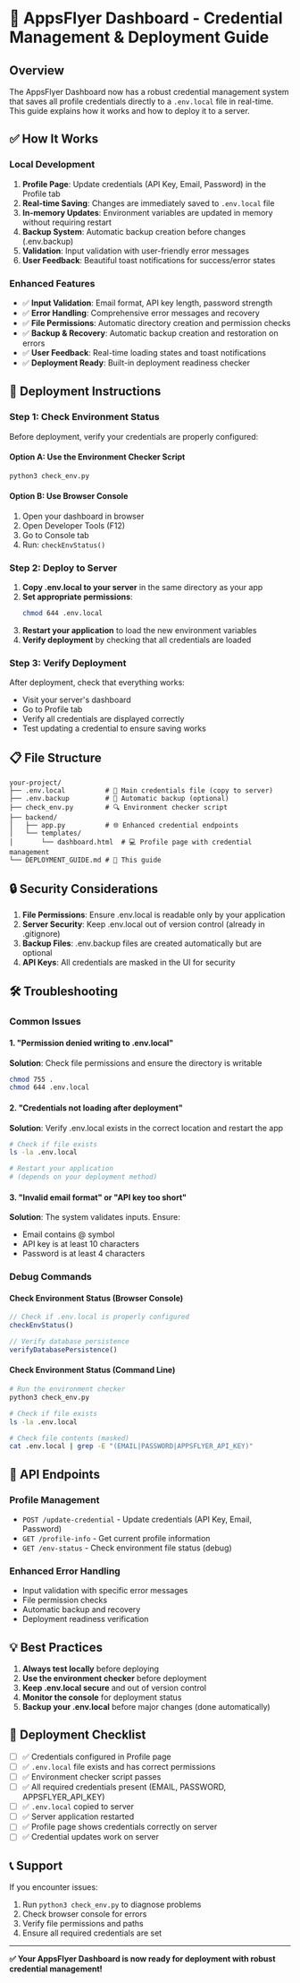 # 🚀 AppsFlyer Dashboard - Credential Management & Deployment Guide

## Overview
The AppsFlyer Dashboard now has a robust credential management system that saves all profile credentials directly to a `.env.local` file in real-time. This guide explains how it works and how to deploy it to a server.

## ✅ How It Works

### Local Development
1. **Profile Page**: Update credentials (API Key, Email, Password) in the Profile tab
2. **Real-time Saving**: Changes are immediately saved to `.env.local` file
3. **In-memory Updates**: Environment variables are updated in memory without requiring restart
4. **Backup System**: Automatic backup creation before changes (.env.backup)
5. **Validation**: Input validation with user-friendly error messages
6. **User Feedback**: Beautiful toast notifications for success/error states

### Enhanced Features
- ✅ **Input Validation**: Email format, API key length, password strength
- ✅ **Error Handling**: Comprehensive error messages and recovery
- ✅ **File Permissions**: Automatic directory creation and permission checks
- ✅ **Backup & Recovery**: Automatic backup creation and restoration on errors
- ✅ **User Feedback**: Real-time loading states and toast notifications
- ✅ **Deployment Ready**: Built-in deployment readiness checker

## 🔧 Deployment Instructions

### Step 1: Check Environment Status
Before deployment, verify your credentials are properly configured:

#### Option A: Use the Environment Checker Script
```bash
python3 check_env.py
```

#### Option B: Use Browser Console
1. Open your dashboard in browser
2. Open Developer Tools (F12)
3. Go to Console tab
4. Run: `checkEnvStatus()`

### Step 2: Deploy to Server
1. **Copy .env.local to your server** in the same directory as your app
2. **Set appropriate permissions**:
   ```bash
   chmod 644 .env.local
   ```
3. **Restart your application** to load the new environment variables
4. **Verify deployment** by checking that all credentials are loaded

### Step 3: Verify Deployment
After deployment, check that everything works:
- Visit your server's dashboard
- Go to Profile tab
- Verify all credentials are displayed correctly
- Test updating a credential to ensure saving works

## 📋 File Structure

```
your-project/
├── .env.local          # 🔑 Main credentials file (copy to server)
├── .env.backup         # 🔄 Automatic backup (optional)
├── check_env.py        # 🔍 Environment checker script
├── backend/
│   ├── app.py          # 🌐 Enhanced credential endpoints
│   └── templates/
│       └── dashboard.html  # 💻 Profile page with credential management
└── DEPLOYMENT_GUIDE.md # 📖 This guide
```

## 🔒 Security Considerations

1. **File Permissions**: Ensure .env.local is readable only by your application
2. **Server Security**: Keep .env.local out of version control (already in .gitignore)
3. **Backup Files**: .env.backup files are created automatically but are optional
4. **API Keys**: All credentials are masked in the UI for security

## 🛠️ Troubleshooting

### Common Issues

#### 1. "Permission denied writing to .env.local"
**Solution**: Check file permissions and ensure the directory is writable
```bash
chmod 755 .
chmod 644 .env.local
```

#### 2. "Credentials not loading after deployment"
**Solution**: Verify .env.local exists in the correct location and restart the app
```bash
# Check if file exists
ls -la .env.local

# Restart your application
# (depends on your deployment method)
```

#### 3. "Invalid email format" or "API key too short"
**Solution**: The system validates inputs. Ensure:
- Email contains @ symbol
- API key is at least 10 characters
- Password is at least 4 characters

### Debug Commands

#### Check Environment Status (Browser Console)
```javascript
// Check if .env.local is properly configured
checkEnvStatus()

// Verify database persistence
verifyDatabasePersistence()
```

#### Check Environment Status (Command Line)
```bash
# Run the environment checker
python3 check_env.py

# Check if file exists
ls -la .env.local

# Check file contents (masked)
cat .env.local | grep -E "(EMAIL|PASSWORD|APPSFLYER_API_KEY)"
```

## 🎯 API Endpoints

### Profile Management
- `POST /update-credential` - Update credentials (API Key, Email, Password)
- `GET /profile-info` - Get current profile information  
- `GET /env-status` - Check environment file status (debug)

### Enhanced Error Handling
- Input validation with specific error messages
- File permission checks
- Automatic backup and recovery
- Deployment readiness verification

## 💡 Best Practices

1. **Always test locally** before deploying
2. **Use the environment checker** before deployment
3. **Keep .env.local secure** and out of version control
4. **Monitor the console** for deployment status
5. **Backup your .env.local** before major changes (done automatically)

## 🚀 Deployment Checklist

- [ ] ✅ Credentials configured in Profile page
- [ ] ✅ `.env.local` file exists and has correct permissions
- [ ] ✅ Environment checker script passes
- [ ] ✅ All required credentials present (EMAIL, PASSWORD, APPSFLYER_API_KEY)
- [ ] ✅ `.env.local` copied to server
- [ ] ✅ Server application restarted
- [ ] ✅ Profile page shows credentials correctly on server
- [ ] ✅ Credential updates work on server

## 📞 Support

If you encounter issues:
1. Run `python3 check_env.py` to diagnose problems
2. Check browser console for errors
3. Verify file permissions and paths
4. Ensure all required credentials are set

---

**✅ Your AppsFlyer Dashboard is now ready for deployment with robust credential management!** 